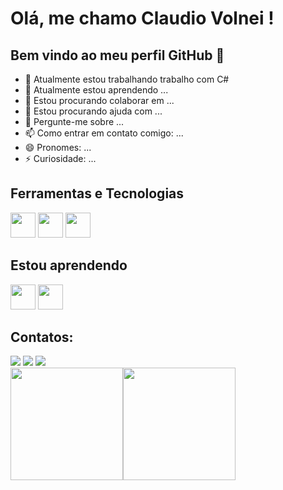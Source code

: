# Olá, me chamo Claudio Volnei !
## Bem vindo ao meu perfil GitHub 👋
- 🔭 Atualmente estou trabalhando trabalho com C#
- 🌱 Atualmente estou aprendendo ...
- 👯 Estou procurando colaborar em ...
- 🤔 Estou procurando ajuda com ...
- 💬 Pergunte-me sobre ...
- 📫 Como entrar em contato comigo: ...
- 😄 Pronomes: ...
- ⚡ Curiosidade: ...

## Ferramentas e Tecnologias<br>
<img src="https://cdn.jsdelivr.net/gh/devicons/devicon/icons/dotnetcore/dotnetcore-original.svg" width="40" height="40"></img>
<img src="https://cdn.jsdelivr.net/gh/devicons/devicon/icons/microsoftsqlserver/microsoftsqlserver-plain.svg" width="40" height="40"></img>
<img src="https://cdn.jsdelivr.net/gh/devicons/devicon/icons/angularjs/angularjs-original.svg" width="40" height="40"></img>
## Estou aprendendo
<img src="https://cdn.jsdelivr.net/gh/devicons/devicon/icons/docker/docker-original.svg"  width="40" height="40"> </img><img src="https://cdn.jsdelivr.net/gh/devicons/devicon/icons/kubernetes/kubernetes-plain.svg"  width="40" height="40" />
## Contatos:
<div>
  <a href="https://instagram.com/claudiovolnei" target="_blank"><img src="https://img.shields.io/badge/-Instagram-%23E4405F?style=for-the-badge&logo=instagram&logoColor=white" target="_blank"></a>
  <a href = "mailto:claudiovolneisilva@gmail.com"><img src="https://img.shields.io/badge/Gmail-D14836?style=for-the-badge&logo=gmail&logoColor=white" target="_blank"></a>
  <a href="https://www.linkedin.com/in/claudiovolnei" target="_blank"><img src="https://img.shields.io/badge/-LinkedIn-%230077B5?style=for-the-badge&logo=linkedin&logoColor=white" target="_blank"></a>  
</div>

<div><a href="https://github.com/claudiovolnei"><img height="180em" src="https://github-readme-stats.vercel.app/api/top-langs/?username=claudiovolnei&layout=compact&langs_count=7&theme=dracula"/><img height="180em" src="https://github-readme-stats.vercel.app/api?claudiovolnei&show_icons=true&theme=dracula&include_all_commits=true&count_private=true"/></div>
